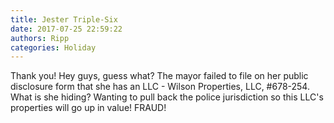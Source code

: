 ```yaml
---
title: Jester Triple-Six
date: 2017-07-25 22:59:22
authors: Ripp
categories: Holiday
---
```


 Thank you! Hey guys, guess what? The mayor failed to file on her public disclosure form that she has an LLC - Wilson Properties, LLC, #678-254.  
What is she hiding? 
Wanting to pull back the police jurisdiction so this LLC's properties will go up in value! FRAUD!